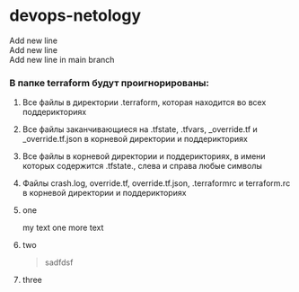 # devops-netology
Add new line  
Add new line  
Add new line in main branch

### В папке terraform будут проигнорированы:

1. Все файлы в директории .terraform, которая находится во всех поддерикториях
2. Все файлы заканчивающиеся на .tfstate, .tfvars, _override.tf и _override.tf.json в корневой директории и поддерикториях 
3. Все файлы в корневой директории и поддерикториях, в имени которых содержится .tfstate., слева и справа любые символы
4. Файлы crash.log, override.tf, override.tf.json, .terraformrc и terraform.rc в корневой директории и поддерикториях


1. one  

   my text
   one more text
   
1. two

   > sadfdsf
   
1. three


